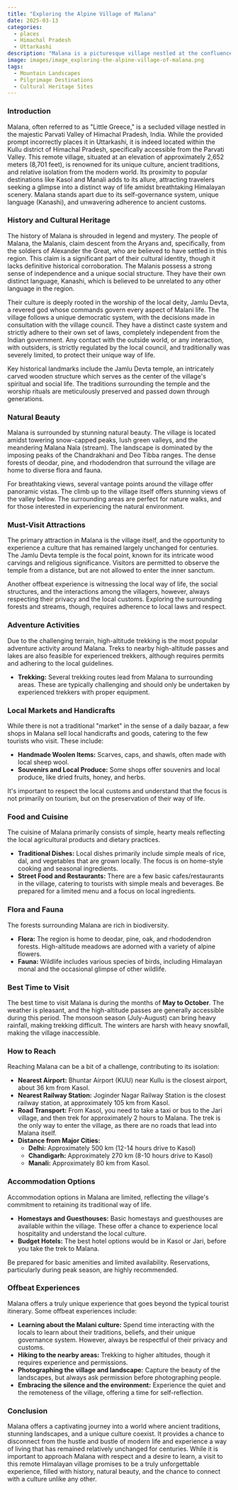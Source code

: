 ```yaml
---
title: "Exploring the Alpine Village of Malana"
date: 2025-03-13
categories:
  - places
  - Himachal Pradesh
  - Uttarkashi
description: "Malana is a picturesque village nestled at the confluence of the Tons and Joshimath rivers in Uttarkashi district, Himachal Pradesh. Known for its stunning alpine meadows and traditional wooden houses, Malana offers a serene escape surrounded by nature's beauty. It is a haven for adventure enthusiasts and those seeking cultural experiences."
image: images/image_exploring-the-alpine-village-of-malana.png
tags: 
  - Mountain Landscapes
  - Pilgrimage Destinations
  - Cultural Heritage Sites
---
```



### **Introduction**

Malana, often referred to as "Little Greece," is a secluded village nestled in the majestic Parvati Valley of Himachal Pradesh, India. While the provided prompt incorrectly places it in Uttarkashi, it is indeed located within the Kullu district of Himachal Pradesh, specifically accessible from the Parvati Valley. This remote village, situated at an elevation of approximately 2,652 meters (8,701 feet), is renowned for its unique culture, ancient traditions, and relative isolation from the modern world. Its proximity to popular destinations like Kasol and Manali adds to its allure, attracting travelers seeking a glimpse into a distinct way of life amidst breathtaking Himalayan scenery. Malana stands apart due to its self-governance system, unique language (Kanashi), and unwavering adherence to ancient customs.

### **History and Cultural Heritage**

The history of Malana is shrouded in legend and mystery. The people of Malana, the Malanis, claim descent from the Aryans and, specifically, from the soldiers of Alexander the Great, who are believed to have settled in this region. This claim is a significant part of their cultural identity, though it lacks definitive historical corroboration. The Malanis possess a strong sense of independence and a unique social structure. They have their own distinct language, Kanashi, which is believed to be unrelated to any other language in the region.

Their culture is deeply rooted in the worship of the local deity, Jamlu Devta, a revered god whose commands govern every aspect of Malani life. The village follows a unique democratic system, with the decisions made in consultation with the village council. They have a distinct caste system and strictly adhere to their own set of laws, completely independent from the Indian government. Any contact with the outside world, or any interaction, with outsiders, is strictly regulated by the local council, and traditionally was severely limited, to protect their unique way of life.

Key historical landmarks include the Jamlu Devta temple, an intricately carved wooden structure which serves as the center of the village's spiritual and social life. The traditions surrounding the temple and the worship rituals are meticulously preserved and passed down through generations. <placeholder image tag for Jamlu Devta Temple>

### **Natural Beauty**

Malana is surrounded by stunning natural beauty. The village is located amidst towering snow-capped peaks, lush green valleys, and the meandering Malana Nala (stream). The landscape is dominated by the imposing peaks of the Chandrakhani and Deo Tibba ranges. The dense forests of deodar, pine, and rhododendron that surround the village are home to diverse flora and fauna.

For breathtaking views, several vantage points around the village offer panoramic vistas. The climb up to the village itself offers stunning views of the valley below. <placeholder image tag for View of the Malana Valley> The surrounding areas are perfect for nature walks, and for those interested in experiencing the natural environment.

### **Must-Visit Attractions**

The primary attraction in Malana is the village itself, and the opportunity to experience a culture that has remained largely unchanged for centuries. The Jamlu Devta temple is the focal point, known for its intricate wood carvings and religious significance. Visitors are permitted to observe the temple from a distance, but are not allowed to enter the inner sanctum. <placeholder image tag for Malana Village>

Another offbeat experience is witnessing the local way of life, the social structures, and the interactions among the villagers, however, always respecting their privacy and the local customs. Exploring the surrounding forests and streams, though, requires adherence to local laws and respect.

### **Adventure Activities**

Due to the challenging terrain, high-altitude trekking is the most popular adventure activity around Malana. Treks to nearby high-altitude passes and lakes are also feasible for experienced trekkers, although requires permits and adhering to the local guidelines.

*   **Trekking:** Several trekking routes lead from Malana to surrounding areas. These are typically challenging and should only be undertaken by experienced trekkers with proper equipment.

<placeholder image tag for Trekking in the Malana region>

### **Local Markets and Handicrafts**

While there is not a traditional "market" in the sense of a daily bazaar, a few shops in Malana sell local handicrafts and goods, catering to the few tourists who visit. These include:

*   **Handmade Woolen Items:** Scarves, caps, and shawls, often made with local sheep wool.
*   **Souvenirs and Local Produce:** Some shops offer souvenirs and local produce, like dried fruits, honey, and herbs.

It's important to respect the local customs and understand that the focus is not primarily on tourism, but on the preservation of their way of life.

### **Food and Cuisine**

The cuisine of Malana primarily consists of simple, hearty meals reflecting the local agricultural products and dietary practices.

*   **Traditional Dishes:** Local dishes primarily include simple meals of rice, dal, and vegetables that are grown locally. The focus is on home-style cooking and seasonal ingredients.
*   **Street Food and Restaurants:** There are a few basic cafes/restaurants in the village, catering to tourists with simple meals and beverages. Be prepared for a limited menu and a focus on local ingredients.

### **Flora and Fauna**

The forests surrounding Malana are rich in biodiversity.

*   **Flora:** The region is home to deodar, pine, oak, and rhododendron forests. High-altitude meadows are adorned with a variety of alpine flowers.
*   **Fauna:** Wildlife includes various species of birds, including Himalayan monal and the occasional glimpse of other wildlife.

### **Best Time to Visit**

The best time to visit Malana is during the months of **May to October**. The weather is pleasant, and the high-altitude passes are generally accessible during this period. The monsoon season (July-August) can bring heavy rainfall, making trekking difficult. The winters are harsh with heavy snowfall, making the village inaccessible.

### **How to Reach**

Reaching Malana can be a bit of a challenge, contributing to its isolation:

*   **Nearest Airport:** Bhuntar Airport (KUU) near Kullu is the closest airport, about 36 km from Kasol.
*   **Nearest Railway Station:** Joginder Nagar Railway Station is the closest railway station, at approximately 105 km from Kasol.
*   **Road Transport:** From Kasol, you need to take a taxi or bus to the Jari village, and then trek for approximately 2 hours to Malana. The trek is the only way to enter the village, as there are no roads that lead into Malana itself.
*   **Distance from Major Cities:**
    *   **Delhi:** Approximately 500 km (12-14 hours drive to Kasol)
    *   **Chandigarh:** Approximately 270 km (8-10 hours drive to Kasol)
    *   **Manali:** Approximately 80 km from Kasol.

### **Accommodation Options**

Accommodation options in Malana are limited, reflecting the village's commitment to retaining its traditional way of life.

*   **Homestays and Guesthouses:** Basic homestays and guesthouses are available within the village. These offer a chance to experience local hospitality and understand the local culture.
*   **Budget Hotels:** The best hotel options would be in Kasol or Jari, before you take the trek to Malana.

Be prepared for basic amenities and limited availability. Reservations, particularly during peak season, are highly recommended.

### **Offbeat Experiences**

Malana offers a truly unique experience that goes beyond the typical tourist itinerary. Some offbeat experiences include:

*   **Learning about the Malani culture:** Spend time interacting with the locals to learn about their traditions, beliefs, and their unique governance system. However, always be respectful of their privacy and customs.
*   **Hiking to the nearby areas:** Trekking to higher altitudes, though it requires experience and permissions.
*   **Photographing the village and landscape:** Capture the beauty of the landscapes, but always ask permission before photographing people.
*   **Embracing the silence and the environment:** Experience the quiet and the remoteness of the village, offering a time for self-reflection.

### **Conclusion**

Malana offers a captivating journey into a world where ancient traditions, stunning landscapes, and a unique culture coexist. It provides a chance to disconnect from the hustle and bustle of modern life and experience a way of living that has remained relatively unchanged for centuries. While it is important to approach Malana with respect and a desire to learn, a visit to this remote Himalayan village promises to be a truly unforgettable experience, filled with history, natural beauty, and the chance to connect with a culture unlike any other.


